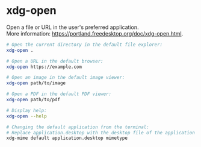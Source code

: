 # xdg-open

Open a file or URL in the user's preferred application.  
More information: <https://portland.freedesktop.org/doc/xdg-open.html>.  

```bash
# Open the current directory in the default file explorer:
xdg-open .

# Open a URL in the default browser:
xdg-open https://example.com

# Open an image in the default image viewer:
xdg-open path/to/image

# Open a PDF in the default PDF viewer:
xdg-open path/to/pdf

# Display help:
xdg-open --help

# Changing the default application from the terminal:
# Replace application.desktop with the desktop file of the application you want to set as default, and mimetype with the MIME type of the files you want to associate with this application.
xdg-mime default application.desktop mimetype
```
